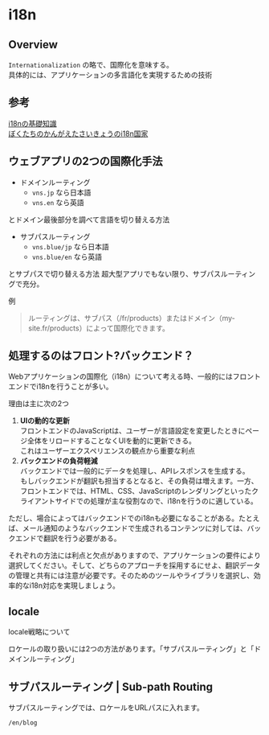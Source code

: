 # i18n

## Overview

`Internationalization` の略で、国際化を意味する。  
具体的には、アプリケーションの多言語化を実現するための技術

## 参考

[i18nの基礎知識](https://qiita.com/masakinihirota/items/873c2558e6d8864d8148)  
[ぼくたちのかんがえたさいきょうのi18n国家](https://qiita.com/yugui/items/55f2529c5a731badeff7)

## ウェブアプリの2つの国際化手法

- ドメインルーティング
  - `vns.jp` なら日本語
  - `vns.en` なら英語

とドメイン最後部分を調べて言語を切り替える方法

- サブパスルーティング
  - `vns.blue/jp` なら日本語
  - `vns.blue/en` なら英語

とサブパスで切り替える方法
超大型アプリでもない限り、サブパスルーティングで充分。

例
> ルーティングは、サブパス（/fr/products）またはドメイン（my-site.fr/products）によって国際化できます。

## 処理するのはフロント?バックエンド？

Webアプリケーションの国際化（i18n）について考える時、一般的にはフロントエンドでi18nを行うことが多い。

理由は主に次の2つ

1. **UIの動的な更新**  
フロントエンドのJavaScriptは、ユーザーが言語設定を変更したときにページ全体をリロードすることなくUIを動的に更新できる。  
これはユーザーエクスペリエンスの観点から重要な利点
2. **バックエンドの負荷軽減**  
バックエンドでは一般的にデータを処理し、APIレスポンスを生成する。  
もしバックエンドが翻訳も担当するとなると、その負荷は増えます。一方、フロントエンドでは、HTML、CSS、JavaScriptのレンダリングといったクライアントサイドでの処理が主な役割なので、i18nを行うのに適している。

ただし、場合によってはバックエンドでのi18nも必要になることがある。たとえば、メール通知のようなバックエンドで生成されるコンテンツに対しては、バックエンドで翻訳を行う必要がある。

それぞれの方法には利点と欠点がありますので、アプリケーションの要件により選択してください。そして、どちらのアプローチを採用するにせよ、翻訳データの管理と共有には注意が必要です。そのためのツールやライブラリを選択し、効率的なi18n対応を実現しましょう。

## locale

locale戦略について

ロケールの取り扱いには2つの方法があります。「サブパスルーティング」と「ドメインルーティング」

## サブパスルーティング | Sub-path Routing

サブパスルーティングでは、ロケールをURLパスに入れます。

`/en/blog`
